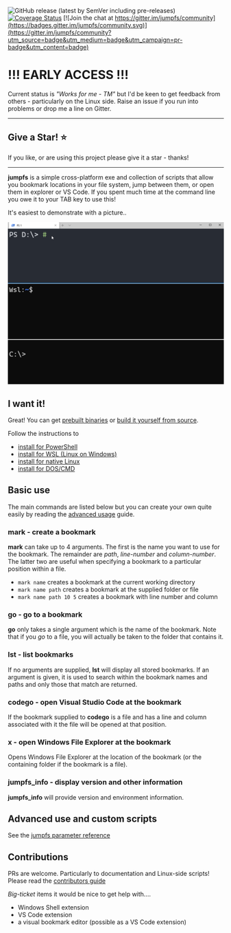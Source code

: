 
![GitHub release (latest by SemVer including pre-releases)](https://img.shields.io/github/downloads-pre/NeilMacmullen/jumpfs/total)
[![Coverage Status](https://coveralls.io/repos/github/NeilMacMullen/jumpfs/badge.svg?branch=main&kill_cache=1)](https://coveralls.io/github/NeilMacMullen/jumpfs?branch=main) [![Join the chat at https://gitter.im/jumpfs/community](https://badges.gitter.im/jumpfs/community.svg)](https://gitter.im/jumpfs/community?utm_source=badge&utm_medium=badge&utm_campaign=pr-badge&utm_content=badge)



# !!! EARLY ACCESS !!!

Current status is *"Works for me - TM"* but I'd be keen to get feedback from others - particularly on the Linux side.  Raise an issue if you run into problems or drop me a line on Gitter.
<hr/>

## Give a Star! :star:

If you like, or are using this project please give it a star - thanks!
<hr/>

**jumpfs** is a simple cross-platform exe and collection of scripts that allow you bookmark locations in your file system, jump between them, or open them in explorer or VS Code.  If you spent much time at the command line you owe it to your TAB key to use this!

It's easiest to demonstrate with a picture..

![jumpfs in action](img/jumpfs.gif)

## I want it! 

Great! You can get [prebuilt binaries](doc/download.md) or [build it yourself from source](doc/buildFromSource.md). 


Follow the instructions to
- [install for PowerShell](doc/powershell-installation.md)
- [install for WSL (Linux on Windows)](doc/wsl-installation.md)
- [install for native Linux](doc/linux-installation.md)
- [install for DOS/CMD](doc/cmd-installation.md)

## Basic use

The main commands are listed below but you can create your own quite easily by reading the [advanced usage](doc/advanced.md) guide.

### mark - create a bookmark
**mark** can take up to 4 arguments.  The first is the name you want to use for the bookmark.  The remainder are *path*, *line-number* and *column-number*.  The latter two are useful when specifying a bookmark to a particular position within a file.

 - `mark name` creates a bookmark at the current working directory
 - `mark name path` creates a bookmark at the supplied folder or file
 - `mark name path 10 5` creates a bookmark with line number and column

### go - go to a bookmark
**go** only takes a single argument which is the name of the bookmark.  Note that if you *go* to a file, you will actually be taken to the folder that contains it.

### lst - list bookmarks
If no arguments are supplied, **lst** will display all stored bookmarks.  If an argument is given, it is used to search within the bookmark names and paths and only those that match are returned.

### codego - open Visual Studio Code at the bookmark

If the bookmark supplied to **codego** is a file and has a line and column associated with it the file will be opened at that position.

### x - open Windows File Explorer at the bookmark

Opens Windows File Explorer at the location of the bookmark (or the containing folder if the bookmark is a file).

### jumpfs_info - display version and other information
**jumpfs_info** will provide version and environment information. 

## Advanced use and custom scripts

See the [jumpfs parameter reference](doc/jumpfs-exe.md)


## Contributions
PRs are welcome.  Particularly to documentation and Linux-side scripts!  Please read the
[contributors guide](doc/contributions.md)

*Big-ticket* items it would be nice to get help with....

- Windows Shell extension
- VS Code extension
- a visual bookmark editor (possible as a VS Code extension)


















